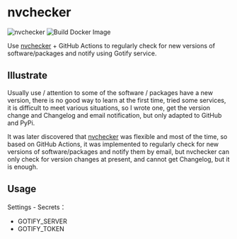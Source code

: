 # nvchecker

![nvchecker](https://github.com/guizai/nvchecker/workflows/nvchecker/badge.svg) ![Build Docker Image](https://github.com/guizai/nvchecker/workflows/Build%20Docker%20Image/badge.svg)

Use [nvchecker](https://github.com/lilydjwg/nvchecker) + GitHub Actions to regularly check for new versions of software/packages and notify using Gotify service.

## Illustrate

Usually use / attention to some of the software / packages have a new version, there is no good way to learn at the first time, tried some services, it is difficult to meet various situations, so I wrote one, get the version change and Changelog and email notification, but only adapted to GitHub and PyPi.

It was later discovered that [nvchecker](https://github.com/lilydjwg/nvchecker) was flexible and most of the time, so based on GitHub Actions, it was implemented to regularly check for new versions of software/packages and notify them by email, but nvchecker can only check for version changes at present, and cannot get Changelog, but it is enough.

## Usage

Settings - Secrets：

- GOTIFY_SERVER
- GOTIFY_TOKEN

